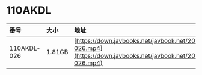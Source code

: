 # 110AKDL

| 番号 | 大小 | 地址 |
| :--- | :--- | :--- |
| 110AKDL-026 | 1.81GB | [https://down.javbooks.net/javbook.net/2020/06/27/110AKDL-026.mp4](https://down.javbooks.net/javbook.net/2020/06/27/110AKDL-026.mp4) |

